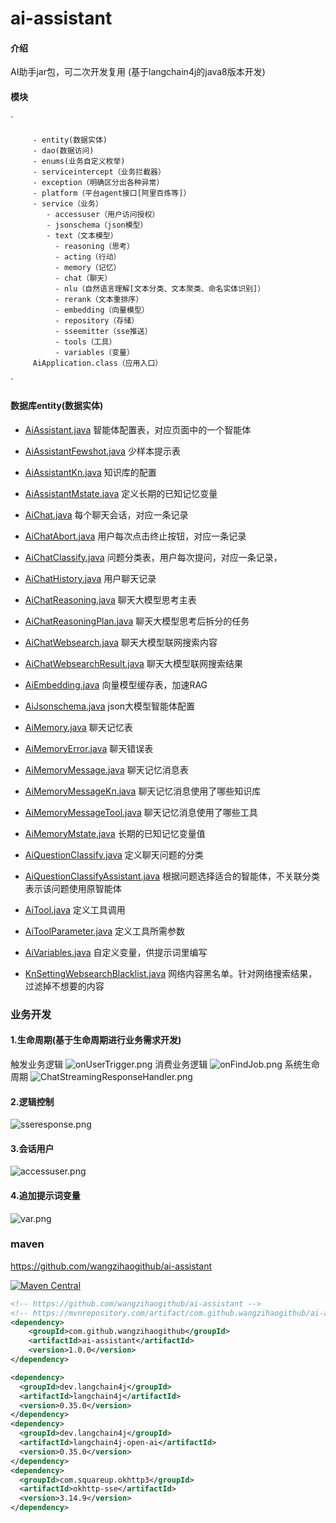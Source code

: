 # ai-assistant

#### 介绍

AI助手jar包，可二次开发复用 (基于langchain4j的java8版本开发)

#### 模块

`

         - entity(数据实体)
         - dao(数据访问)
         - enums(业务自定义枚举)
         - serviceintercept（业务拦截器）
         - exception（明确区分出各种异常）
         - platform（平台agent接口[阿里百炼等]）
         - service（业务）
            - accessuser（用户访问授权）
            - jsonschema（json模型）
            - text（文本模型）
              - reasoning（思考）
              - acting（行动）
              - memory（记忆）
              - chat（聊天）
              - nlu（自然语言理解[文本分类、文本聚类、命名实体识别]）
              - rerank（文本重排序）
              - embedding（向量模型）
              - repository（存储）
              - sseemitter（sse推送）
              - tools（工具）
              - variables（变量）
         AiApplication.class（应用入口）

`

#### 数据库entity(数据实体)

- [AiAssistant.java](src%2Fmain%2Fjava%2Fcom%2Fgithub%2Faiassistant%2Fentity%2FAiAssistant.java)
  智能体配置表，对应页面中的一个智能体

- [AiAssistantFewshot.java](src%2Fmain%2Fjava%2Fcom%2Fgithub%2Faiassistant%2Fentity%2FAiAssistantFewshot.java)
  少样本提示表

- [AiAssistantKn.java](src%2Fmain%2Fjava%2Fcom%2Fgithub%2Faiassistant%2Fentity%2FAiAssistantKn.java)
  知识库的配置

- [AiAssistantMstate.java](src%2Fmain%2Fjava%2Fcom%2Fgithub%2Faiassistant%2Fentity%2FAiAssistantMstate.java)
  定义长期的已知记忆变量

- [AiChat.java](src%2Fmain%2Fjava%2Fcom%2Fgithub%2Faiassistant%2Fentity%2FAiChat.java)
  每个聊天会话，对应一条记录

- [AiChatAbort.java](src%2Fmain%2Fjava%2Fcom%2Fgithub%2Faiassistant%2Fentity%2FAiChatAbort.java)
  用户每次点击终止按钮，对应一条记录

- [AiChatClassify.java](src%2Fmain%2Fjava%2Fcom%2Fgithub%2Faiassistant%2Fentity%2FAiChatClassify.java)
  问题分类表，用户每次提问，对应一条记录，

- [AiChatHistory.java](src%2Fmain%2Fjava%2Fcom%2Fgithub%2Faiassistant%2Fentity%2FAiChatHistory.java)
  用户聊天记录

- [AiChatReasoning.java](src%2Fmain%2Fjava%2Fcom%2Fgithub%2Faiassistant%2Fentity%2FAiChatReasoning.java)
  聊天大模型思考主表

- [AiChatReasoningPlan.java](src%2Fmain%2Fjava%2Fcom%2Fgithub%2Faiassistant%2Fentity%2FAiChatReasoningPlan.java)
  聊天大模型思考后拆分的任务

- [AiChatWebsearch.java](src%2Fmain%2Fjava%2Fcom%2Fgithub%2Faiassistant%2Fentity%2FAiChatWebsearch.java)
  聊天大模型联网搜索内容

- [AiChatWebsearchResult.java](src%2Fmain%2Fjava%2Fcom%2Fgithub%2Faiassistant%2Fentity%2FAiChatWebsearchResult.java)
  聊天大模型联网搜索结果

- [AiEmbedding.java](src%2Fmain%2Fjava%2Fcom%2Fgithub%2Faiassistant%2Fentity%2FAiEmbedding.java)
  向量模型缓存表，加速RAG

- [AiJsonschema.java](src%2Fmain%2Fjava%2Fcom%2Fgithub%2Faiassistant%2Fentity%2FAiJsonschema.java)
  json大模型智能体配置

- [AiMemory.java](src%2Fmain%2Fjava%2Fcom%2Fgithub%2Faiassistant%2Fentity%2FAiMemory.java)
  聊天记忆表

- [AiMemoryError.java](src%2Fmain%2Fjava%2Fcom%2Fgithub%2Faiassistant%2Fentity%2FAiMemoryError.java)
  聊天错误表

- [AiMemoryMessage.java](src%2Fmain%2Fjava%2Fcom%2Fgithub%2Faiassistant%2Fentity%2FAiMemoryMessage.java)
  聊天记忆消息表

- [AiMemoryMessageKn.java](src%2Fmain%2Fjava%2Fcom%2Fgithub%2Faiassistant%2Fentity%2FAiMemoryMessageKn.java)
  聊天记忆消息使用了哪些知识库

- [AiMemoryMessageTool.java](src%2Fmain%2Fjava%2Fcom%2Fgithub%2Faiassistant%2Fentity%2FAiMemoryMessageTool.java)
  聊天记忆消息使用了哪些工具

- [AiMemoryMstate.java](src%2Fmain%2Fjava%2Fcom%2Fgithub%2Faiassistant%2Fentity%2FAiMemoryMstate.java)
  长期的已知记忆变量值

- [AiQuestionClassify.java](src%2Fmain%2Fjava%2Fcom%2Fgithub%2Faiassistant%2Fentity%2FAiQuestionClassify.java)
  定义聊天问题的分类

- [AiQuestionClassifyAssistant.java](src%2Fmain%2Fjava%2Fcom%2Fgithub%2Faiassistant%2Fentity%2FAiQuestionClassifyAssistant.java)
  根据问题选择适合的智能体，不关联分类表示该问题使用原智能体

- [AiTool.java](src%2Fmain%2Fjava%2Fcom%2Fgithub%2Faiassistant%2Fentity%2FAiTool.java)
  定义工具调用

- [AiToolParameter.java](src%2Fmain%2Fjava%2Fcom%2Fgithub%2Faiassistant%2Fentity%2FAiToolParameter.java)
  定义工具所需参数

- [AiVariables.java](src%2Fmain%2Fjava%2Fcom%2Fgithub%2Faiassistant%2Fentity%2FAiVariables.java)
  自定义变量，供提示词里编写

- [KnSettingWebsearchBlacklist.java](src%2Fmain%2Fjava%2Fcom%2Fgithub%2Faiassistant%2Fentity%2FKnSettingWebsearchBlacklist.java)
  网络内容黑名单。针对网络搜索结果，过滤掉不想要的内容

### 业务开发

#### 1.生命周期(基于生命周期进行业务需求开发)

触发业务逻辑
![onUserTrigger.png](docs/onUserTrigger.png)
消费业务逻辑
![onFindJob.png](docs/onFindJob.png)
系统生命周期
![ChatStreamingResponseHandler.png](docs/ChatStreamingResponseHandler.png)

#### 2.逻辑控制

![sseresponse.png](docs/sseresponse.png)

#### 3.会话用户

![accessuser.png](docs/accessuser.png)

#### 4.追加提示词变量

![var.png](docs/var.png)

### maven

https://github.com/wangzihaogithub/ai-assistant

[![Maven Central](https://maven-badges.herokuapp.com/maven-central/com.github.wangzihaogithub/ai-assistant/badge.svg)](https://search.maven.org/search?q=g:com.github.wangzihaogithub%20AND%20a:ai-assistant)

```xml
<!-- https://github.com/wangzihaogithub/ai-assistant -->
<!-- https://mvnrepository.com/artifact/com.github.wangzihaogithub/ai-assistant -->
<dependency>
    <groupId>com.github.wangzihaogithub</groupId>
    <artifactId>ai-assistant</artifactId>
    <version>1.0.0</version>
</dependency>

<dependency>
  <groupId>dev.langchain4j</groupId>
  <artifactId>langchain4j</artifactId>
  <version>0.35.0</version>
</dependency>
<dependency>
  <groupId>dev.langchain4j</groupId>
  <artifactId>langchain4j-open-ai</artifactId>
  <version>0.35.0</version>
</dependency>
<dependency>
  <groupId>com.squareup.okhttp3</groupId>
  <artifactId>okhttp-sse</artifactId>
  <version>3.14.9</version>
</dependency>

```

